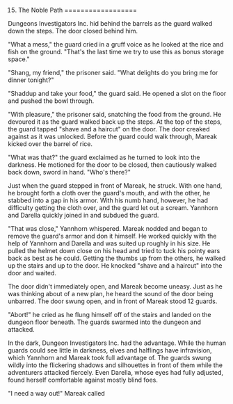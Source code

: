 15. The Noble Path
==================

Dungeons Investigators Inc. hid behind the barrels as the guard walked down the steps. The door closed behind him.

"What a mess," the guard cried in a gruff voice as he looked at the rice and fish on the ground. "That's the last time we try to use this as bonus storage space."

"Shang, my friend," the prisoner said. "What delights do you bring me for dinner tonight?"

"Shaddup and take your food," the guard said. He opened a slot on the floor and pushed the bowl through.

"With pleasure," the prisoner said, snatching the food from the ground. He devoured it as the guard walked back up the steps. At the top of the steps, the guard tapped "shave and a haircut" on the door. The door creaked against as it was unlocked. Before the guard could walk through, Mareak kicked over the barrel of rice.

"What was that?" the guard exclaimed as he turned to look into the darkness. He motioned for the door to be closed, then cautiously walked back down, sword in hand. "Who's there?"

Just when the guard stepped in front of Mareak, he struck. With one hand, he brought forth a cloth over the guard's mouth, and with the other, he stabbed into a gap in his armor. With his numb hand, however, he had difficulty getting the cloth over, and the guard let out a scream. Yannhorn and Darella quickly joined in and subdued the guard.

"That was close," Yannhorn whispered. Mareak nodded and began to remove the guard's armor and don it himself. He worked quickly with the help of Yannhorn and Darella and was suited up roughly in his size. He pulled the helmet down close on his head and tried to tuck his pointy ears back as best as he could. Getting the thumbs up from the others, he walked up the stairs and up to the door. He knocked "shave and a haircut" into the door and waited.

The door didn't immediately open, and Mareak become uneasy. Just as he was thinking about of a new plan, he heard the sound of the door being unbarred. The door swung open, and in front of Mareak stood 12 guards.

"Abort!" he cried as he flung himself off of the stairs and landed on the dungeon floor beneath. The guards swarmed into the dungeon and attacked.

In the dark, Dungeon Investigators Inc. had the advantage. While the human guards could see little in darkness, elves and halflings have infravision, which Yannhorn and Mareak took full advantage of. The guards swung wildly into the flickering shadows and silhouettes in front of them while the adventurers attacked fiercely. Even Darella, whose eyes had fully adjusted, found herself comfortable against mostly blind foes.

"I need a way out!" Mareak called
